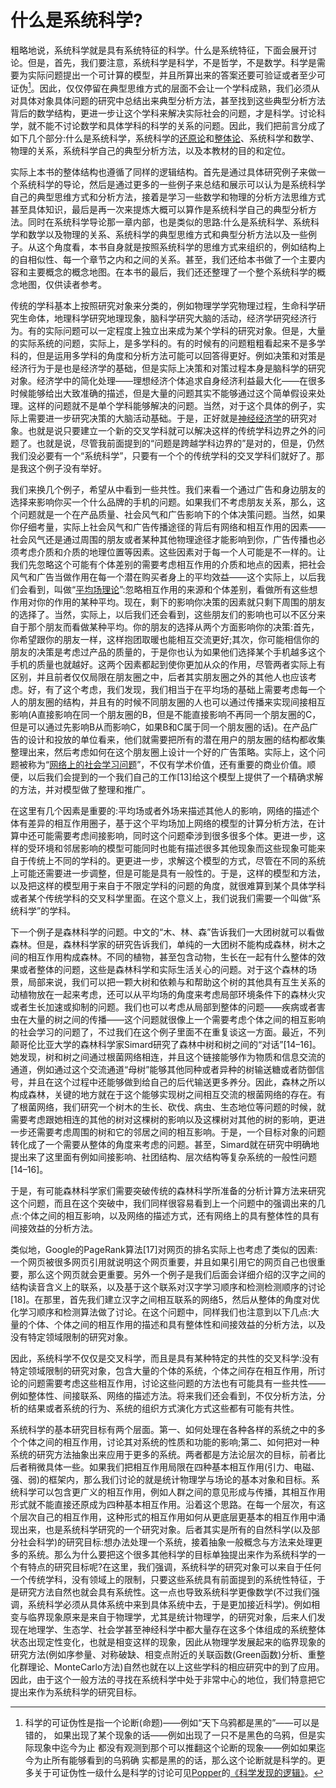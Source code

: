 # 什么是系统科学?
粗略地说，系统科学就是具有系统特征的科学。什么是系统特征，下面会展开讨论。但是，首先，我们要注意，系统科学是科学，不是哲学，不是数学。科学是需要为实际问题提出一个可计算的模型，并且所算出来的答案还要可验证或者至少可证伪[^Falsifiable]。因此，仅仅停留在典型思维方式的层面不会让一个学科成熟，我们必须从对具体对象具体问题的研究中总结出来典型分析方法，甚至找到这些典型分析方法背后的数学结构，更进一步让这个学科来解决实际社会的问题，才是科学。讨论科学，就不能不讨论数学和具体学科的科学的关系的问题。因此，我们把前言分成了如下几个部分:什么是系统科学，系统科学的[还原论](/Index/Reductionism.md)和[整体论](/Index/Holism)、系统科学和数学、物理的关系，系统科学自己的典型分析方法，以及本教材的目的和定位。

实际上本书的整体结构也遵循了同样的逻辑结构。首先是通过具体研究例子来做一个系统科学的导论，然后是通过更多的一些例子来总结和展示可以认为是系统科学自己的典型思维方式和分析方法，接着是学习一些数学和物理的分析方法思维方式甚至具体知识，最后是再一次来提炼大概可以算作是系统科学自己的典型分析方法。同时在系统科学导论那一章内部，也是类似的思路:什么是系统科学、系统科学和数学以及物理的关系、系统科学的典型思维方式和典型分析方法以及一些例子。从这个角度看，本书自身就是按照系统科学的思维方式来组织的，例如结构上的自相似性、每一个章节之内和之间的关系。甚至，我们还给本书做了一个主要内容和主要概念的概念地图。在本书的最后，我们还还整理了一个整个系统科学的概念地图，仅供读者参考。

传统的学科基本上按照研究对象来分类的，例如物理学学究物理过程，生命科学研究生命体，地理科学研究地理现象，脑科学研究大脑的活动，经济学研究经济行为。有的实际问题可以一定程度上独立出来成为某个学科的研究对象。但是，大量的实际系统的问题，实际上，是多学科的。有的时候有的问题粗粗看起来不是多学科的，但是运用多学科的角度和分析方法可能可以回答得更好。例如决策和对策是经济行为于是也是经济学的基础，但是实际上决策和对策过程本身是脑科学的研究对象。经济学中的简化处理——理想经济个体追求自身经济利益最大化——在很多时候能够给出大致准确的描述，但是大量的问题其实不能够通过这个简单假设来处理。这样的问题就不是单个学科能够解决的问题。当然，对于这个具体的例子，实际上需要进一步研究决策的大脑活动基础。于是，正好就是[神经经济学](Reference/Neuroeconomics.md)的研究对象。也就是说只要建立一个新的交叉学科就可以解决这样的传统学科边界之外的问题了。也就是说，尽管我前面提到的“问题是跨越学科边界的”是对的，但是，仍然我们没必要有一个“系统科学”，只要有一个个的传统学科的交叉学科们就好了。那是我这个例子没有举好。

我们来换几个例子，希望从中看到一些共性。我们来看一个通过广告和身边朋友的选择来影响你买一个什么品牌的手机的问题。如果我们不考虑朋友关系，那么，这个问题就是一个在产品质量、社会风气和广告影响下的个体决策问题。当然，如果你仔细考量，实际上社会风气和广告传播途径的背后有网络和相互作用的因素——社会风气还是通过周围的朋友或者某种其他物理途径才能影响到你，广告传播也必须考虑介质和介质的地理位置等因素。这些因素对于每一个人可能是不一样的。让我们先忽略这个可能有个体差别的需要考虑相互作用的介质和地点的因素，把社会风气和广告当做作用在每一个潜在购买者身上的平均效益——这个实际上，以后我们会看到，叫做“[平均场理论](/Index/Mean-Field-Theory(MFT).md)”:忽略相互作用的来源和个体差别，看做所有这些想作用对你的作用的某种平均。现在，剩下的影响你决策的因素就只剩下周围的朋友的选择了。当然，实际上，以后我们还会看到，这些朋友们的影响也可以不区分来自于那个朋友而看做某种平均。你的朋友的选择从两个方面影响你的决策:首先，你希望跟你的朋友一样，这样抱团取暖也能相互交流更好;其次，你可能相信你的朋友的决策是考虑过产品的质量的，于是你也认为如果他们选择某个手机越多这个手机的质量也就越好。这两个因素都起到使你更加从众的作用，尽管两者实际上有区别，并且前者仅仅局限在朋友圈之中，后者其实朋友圈之外的其他人也应该考虑。好，有了这个考虑，我们发现，我们相当于在平均场的基础上需要考虑每一个人的朋友圈的结构，并且有的时候不同朋友圈的人也可以通过传播来实现间接相互影响(A直接影响在同一个朋友圈的B，但是不能直接影响不再同一个朋友圈的C，但是可以通过先影响B从而影响C，如果B和C属于同一个朋友圈的话)。在产品广告的设计和投放的单位看来，他们就需要把所有的潜在用户的朋友圈的结构都收集整理出来，然后考虑如何在这个朋友圈上设计一个好的广告策略。实际上，这个问题被称为“[网络上的社会学习问题](/Reference/12.md)”，不仅有学术价值，还有重要的商业价值。顺便，以后我们会提到的一个我们自己的工作[13]给这个模型上提供了一个精确求解的方法，并对模型做了整理和推广。

在这里有几个因素是重要的:平均场或者外场来描述其他人的影响，网络的描述个体有差异的相互作用圈子，基于这个平均场加上网络的模型的计算分析方法，在计算中还可能需要考虑间接影响，同时这个问题牵涉到很多很多个体。更进一步，这样的受环境和邻居影响的模型可能同时也能有描述很多其他现象而这些现象可能来自于传统上不同的学科的。更更进一步，求解这个模型的方式，尽管在不同的系统上可能还需要进一步调整，但是可能是具有一般性的。于是，这样的模型和方法，以及把这样的模型用于来自于不限定学科的问题的角度，就很难算到某个具体学科或者某个传统学科的交叉科学里面。在这个意义上，我们说我们需要一个叫做“系统科学”的学科。

下一个例子是森林科学的问题。中文的“木、林、森”告诉我们一大团树就可以看做森林。但是，森林科学家的研究告诉我们，单纯的一大团树不能构成森林，树木之间的相互作用构成森林。不同的植物，甚至包含动物，生长在一起有什么整体的效果或者整体的问题，这些是森林科学和实际生活关心的问题。对于这个森林的场景，局部来说，我们可以把一颗大树和依赖与和帮助这个树的其他具有互生关系的动植物放在一起来考虑，还可以从平均场的角度来考虑局部环境条件下的森林火灾或者生长加速或抑制的问题。我们也可以考虑从局部到整体的问题——疾病或者害虫在大量的树之间的传播——这个问题就很像上一个需要考虑个体之间的相互影响的社会学习的问题了，不过我们在这个例子里面不在重复谈这一方面。最近，不列颠哥伦比亚大学的森林科学家Simard研究了森林中树和树之间的“对话”[14–16]。她发现，树和树之间通过根菌网络相连，并且这个链接能够作为物质和信息交流的通道，例如通过这个交流通道“母树”能够其他同种或者异种的树输送糖或者防御信号，并且在这个过程中还能够做到给自己的后代输送更多养分。因此，森林之所以构成森林，关键的地方就在于这个能够实现树之间相互交流的根菌网络的存在。有了根菌网络，我们研究一个树木的生长、砍伐、病虫、生态地位等问题的时候，就需要考虑跟她相连的其他的树对这棵树的影响以及这棵树对其他的树的影响，更进一步还需要考虑周围的树和它的邻居之间的相互影响。于是，一个目标对象的问题转化成了一个需要从整体的角度来考虑的问题。甚至，Simard就在研究中明确地提出来了这里面有例如间接影响、社团结构、层次结构等复杂系统的一般性问题[14–16]。

于是，有可能森林科学家们需要突破传统的森林科学所准备的分析计算方法来研究这个问题，而且在这个突破中，我们同样很容易看到上一个问题中的强调出来的几点:个体之间的相互影响，以及网络的描述方式，还有网络上的具有整体性的具有间接效益的分析方法。

类似地，Google的PageRank算法[17]对网页的排名实际上也考虑了类似的因素:一个网页被很多网页引用就说明这个网页重要，并且如果引用它的网页自己也很重要，那么这个网页就会更重要。另外一个例子是我们后面会详细介绍的汉字之间的结构读音含义上的联系，以及基于这个联系对汉字学习顺序和检测检测顺序的讨论[18]。在那里，首先我们建立汉字之间相互联系的网络5，然后从整体的角度对优化学习顺序和检测算法做了讨论。在这个问题中，同样我们也注意到以下几点:大量的个体、个体之间的相互作用的描述和具有整体性和间接效益的分析方法，以及没有特定领域限制的研究对象。

因此，系统科学不仅仅是交叉科学，而且是具有某种特定的共性的交叉科学:没有特定领域限制的研究对象，包含大量的个体的系统，个体之间存在相互作用，所讨论的问题需要考虑这些相互作用，讨论这些问题的方法也有可能具有一些共性——例如整体性、间接联系、网络的描述方法。将来我们还会看到，不仅分析方法，分析的结果或者系统的行为、系统的组织方式演化方式这些都有可能有共性。

系统科学的基本研究目标有两个层面。第一、如何处理在各种各样的系统之中的多个个体之间的相互作用，讨论其对系统的性质和功能的影响;第二、如何把对一种系统的研究方法抽象出来应用于更多的系统。两者都是方法论层次的目标，前者比后者稍微具体一些。如果我们把相互作用局限在四种基本相互作用(引力、电磁、强、弱)的框架内，那么我们讨论的就是统计物理学与场论的基本对象和目标。系统科学可以包含更广义的相互作用，例如人群之间的意见形成与传播，其相互作用形式就不能直接还原成为四种基本相互作用。沿着这个思路。在每一个层次，有这个层次自己的相互作用，这种形式的相互作用如何从更底层更基本的相互作用中涌现出来，也是系统科学研究的一个研究对象。后者其实是所有的自然科学(以及部分社会科学)的研究目标:想办法处理一个系统，接着抽象一般概念与方法来处理更多的系统。那么为什么要把这个很多其他科学的目标单独提出来作为系统科学的一个有特点的研究目标呢?在这里，我们强调，系统科学的研究对象可以来自于任何一个传统学科，没有领域上的限制，只要这些系统具有前面提到的系统性特征，于是研究方法自然也就会具有系统性。这一点也导致系统科学更像数学(不过我们强调，系统科学必须从具体系统中来到具体系统中去，于是更加接近科学)。例如相变与临界现象原来是来自于物理学，尤其是统计物理学，的研究对象，后来人们发现在地理学、生态学、社会学甚至神经科学中都大量存在这多个体组成的系统整体状态出现定性变化，也就是相变这样的现象，因此从物理学发展起来的临界现象的研究方法(例如序参量、对称破缺、相变点附近的关联函数(Green函数)分析、重整化群理论、MonteCarlo方法)自然也就在以上这些学科的相应研究中的到了应用。因此，由于这个一般方法的寻找在系统科学中处于非常中心的地位，我们特意把它提出来作为系统科学的研究目标。

[^Falsifiable]: 科学的可证伪性是指一个论断(命题)——例如“天下乌鸦都是黑的”——可以是错的， 如果出现了某个现象的话——例如出现了一只不是黑色的乌鸦，但是实际现象中迄今为止 都没有观测到那个可以推翻这个论断的现象——例如如果迄今为止所有能够看到的乌鸦确 实都是黑的的话，那么这个论断就是科学的。更多关于可证伪性一级什么是科学的讨论可见[Popper](Names/Karl-Popper.md)的[《科学发现的逻辑》](Reference/Scientific-Discovery.md)。
